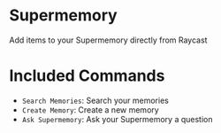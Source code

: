 # Supermemory

Add items to your Supermemory directly from Raycast

# Included Commands

- `Search Memories`: Search your memories
- `Create Memory`: Create a new memory
- `Ask Supermemory`: Ask your Supermemory a question
